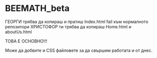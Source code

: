 # BEEMATH_beta
 ГЕОРГИ трябва да копираш и пратиш Index.html fail към нормалното репозитори 
 ХРИСТОФОР ти трябва да копираш Home.html и aboutUs.html

 ТОВА Е ОСНОВНО!!!

Може да добвите и CSS файловете за да свършим работата и от днес.
